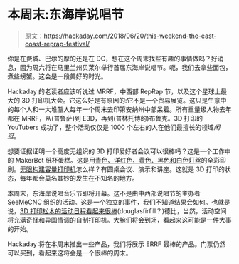 # 本周末:东海岸说唱节

> 原文：<https://hackaday.com/2018/06/20/this-weekend-the-east-coast-reprap-festival/>

你是在费城、巴尔的摩的还是在 DC，想在这个周末找些有趣的事情做吗？好消息，因为周六将在马里兰州贝莱尔举行首届东海岸说唱节。呃，我们去拿些面包，煮些螃蟹。这会是一段美好的时光。

Hackaday 的老读者应该听说过 MRRF，中西部 RepRap 节，以及这个星球上最大的 3D 打印机大会。它这么好是有原因的:它不是一个贸易展览。这只是生意中的每个人和一大堆酷人每年一个周末去印第安纳州中部呆着。所有重量级人物去年都在 MRRF，从(普鲁萨)到 E3D，再到(普林托博的)布鲁克。3D 打印的 YouTubers 成功了，整个活动仅仅是 1000 个左右的人在他们最擅长的领域*闲逛*。

想要证据证明一个高度无组织的 3D 打印爱好者会议可以很棒吗？这是一个工作中的 MakerBot 纸杯蛋糕。这是用[青色、洋红色、黄色、黑色和白色灯丝](https://hackaday.com/2017/03/26/mrrf-17-true-color-3d-printing/)的全彩印刷。[无限构建容量打印机](https://hackaday.com/2017/03/25/mrrf-17-the-infinite-build-volume-printer/)怎么样？有圆桌会议、演示和讲座。这就是 3D 打印的状态，每年都会莫名其妙的发生在不知名的地方。

本周末，东海岸说唱音乐节即将开幕。这不是由中西部说唱节的主办者 SeeMeCNC 组织的活动。这是一个独立的事件，我们不知道结果会如何。也就是说，[3D 打印松木的活动日程看起来很棒](http://eastcoastreprapfestival.com/event-details/)(douglasfirfill？)德比，当然，活动空间将充满奇怪和异国情调的自制打印机。大腕们将会到场，看起来这可能是一件大事的开始。

Hackaday 将在本周末推出一些产品，我们将展示 ERRF 最棒的产品。门票仍然可以买到，看起来这将会是一个很棒的周末。